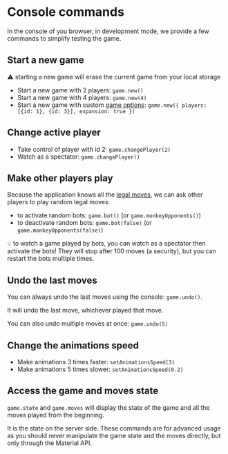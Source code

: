 # Console commands

In the console of you browser, in development mode, we provide a few commands to simplify testing the game.

## Start a new game

:warning: starting a new game will erase the current game from your local storage

- Start a new game with 2 players: `game.new()`
- Start a new game with 4 players: `game.new(4)`
- Start a new game with custom [game options](features/game-options.md): `game.new({ players: [{id: 1}, {id: 3}], expansion: true })`

## Change active player

- Take control of player with id 2: `game.changePlayer(2)`
- Watch as a spectator: `game.changePlayer()`

## Make other players play

Because the application knows all the [legal moves](step-by-step-example/player-turn.md), we can ask other players to play random legal moves:

- to activate random bots: `game.bot()` (or `game.monkeyOpponents()`)
- to deactivate random bots: `game.bot(false)` (or `game.monkeyOpponents(false)`)

:bulb: to watch a game played by bots, you can watch as a spectator then activate the bots! They will stop after 100 moves (a security), but you can restart the bots multiple times.

## Undo the last moves

You can always undo the last moves using the console: `game.undo()`.

It will undo the last move, whichever played that move.

You can also undo multiple moves at once: `game.undo(5)`

## Change the animations speed

- Make animations 3 times faster: `setAnimationsSpeed(3)`
- Make animations 5 times slower: `setAnimationsSpeed(0.2)`

## Access the game and moves state

`game.state` and `game.moves` will display the state of the game and all the moves played from the beginning.

It is the state on the server side. These commands are for advanced usage as you should never manipulate the game state and the moves directly, but only through the Material API.
